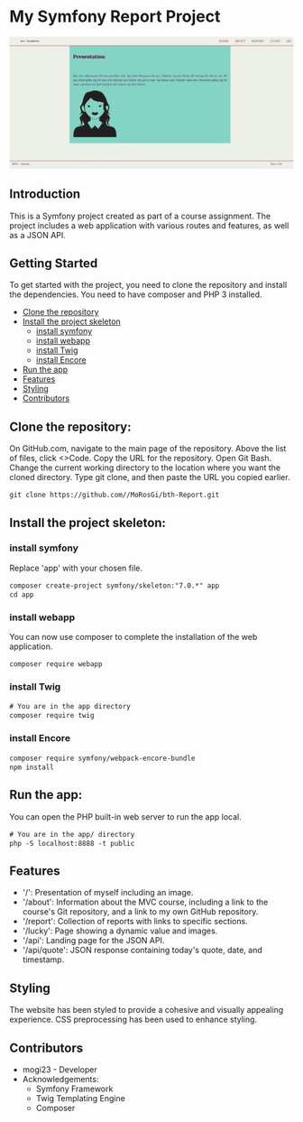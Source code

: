 <!--
---
author: mogi23
revision:
    "2024-03-28": "(mogi23) First commit."
    "2024-04-01": "(mogi23) Uppdated files."
---
-->

# My Symfony Report Project

![Project Image](public/img/home.jpg)


## Introduction

This is a Symfony project created as part of a course assignment. The project includes a web application with various routes and features, as well as a JSON API.


## Getting Started

To get started with the project, you need to clone the repository and install the dependencies.
You need to have composer and PHP 3 installed.

- [Clone the repository](#clone-the-repository)
- [Install the project skeleton](#install-the-project-skeleton)
    - [install symfony](#install-symfony)
    - [install webapp](#install-webapp)
    - [install Twig](#install-twig)
    - [install Encore](#install-encore)
- [Run the app](#run-the-app)
- [Features](#features)
- [Styling](#styling)
- [Contributors](#contributors)


## Clone the repository:
On GitHub.com, navigate to the main page of the repository.
Above the list of files, click <>Code.
Copy the URL for the repository.
Open Git Bash.
Change the current working directory to the location where you want the cloned directory.
Type git clone, and then paste the URL you copied earlier.

```
git clone https://github.com//MoRosGi/bth-Report.git
```


## Install the project skeleton:
### install symfony
Replace 'app' with your chosen file.

```
composer create-project symfony/skeleton:"7.0.*" app
cd app
```

### install webapp
You can now use composer to complete the installation of the web application.

```
composer require webapp
```

### install Twig

```
# You are in the app directory
composer require twig
```

### install Encore

```
composer require symfony/webpack-encore-bundle
npm install
```


## Run the app:
You can open the PHP built-in web server to run the app local.

```
# You are in the app/ directory
php -S localhost:8888 -t public
```


## Features
* '/': Presentation of myself including an image.
* '/about': Information about the MVC course, including a link to the course's Git repository, and a link to my own GitHub repository.
* '/report': Collection of reports with links to specific sections.
* '/lucky': Page showing a dynamic value and images.
* '/api': Landing page for the JSON API.
* '/api/quote': JSON response containing today's quote, date, and timestamp.


## Styling
The website has been styled to provide a cohesive and visually appealing experience. CSS preprocessing has been used to enhance styling.


## Contributors
* mogi23 - Developer
* Acknowledgements:
    * Symfony Framework
    * Twig Templating Engine
    * Composer